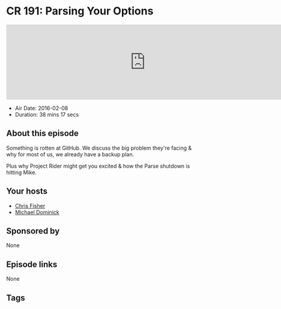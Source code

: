 # CR 191: Parsing Your Options

<iframe src="https://player.fireside.fm/v2/MLf2ZzhC+4LggnCJg?theme=dark" width="740" height="200" frameborder="0" scrolling="no"></iframe>

* Air Date: 2016-02-08
* Duration: 38 mins 17 secs

## About this episode

Something is rotten at GitHub. We discuss the big problem they're facing & why for most of us, we already have a backup plan.

Plus why Project Rider might get you excited & how the Parse shutdown is hitting Mike.

## Your hosts
* [Chris Fisher](https://coder.show/hosts/chrislas)
* [Michael Dominick](https://coder.show/hosts/michael)

## Sponsored by

None



## Episode links

None



## Tags

